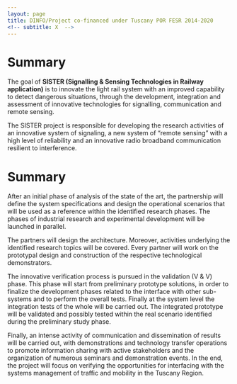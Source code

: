 ```yaml
---
layout: page
title: DINFO/Project co-financed under Tuscany POR FESR 2014-2020
<!-- subtitle: X  -->
---  
```

# Summary
The goal of **SISTER (Signalling & Sensing Technologies in Railway application)** is to innovate the light rail system with an improved capability to detect dangerous situations, through the development, integration and assessment of innovative technologies for signalling, communication and remote sensing.

The SISTER project is responsible for developing the research activities of an innovative system of signaling, a new system of “remote sensing” with a high level of reliability and an innovative radio broadband communication resilient to interference.

# Summary
After an initial phase of analysis of the state of the art, the partnership will define the system specifications and design the operational scenarios that will be used as a reference within the identified research phases. The phases of industrial research and experimental development will be launched in parallel.

The partners will design the architecture. Moreover, activities underlying the identified research topics will be covered. Every partner will work on the prototypal design and construction of the respective technological demonstrators.

The innovative verification process is pursued in the validation (V & V) phase. This phase will start from preliminary prototype solutions, in order to finalize the development phases related to the interface with other sub-systems and to perform the overall tests. Finally at the system level the integration tests of the whole will be carried out. The integrated prototype will be validated and possibly tested within the real scenario identified during the preliminary study phase.

Finally, an intense activity of communication and dissemination of results will be carried out, with demonstrations and technology transfer operations to promote information sharing with active stakeholders and the organization of numerous seminars and demonstration events. In the end, the project will focus on verifying the opportunities for interfacing with the systems management of traffic and mobility in the Tuscany Region.
